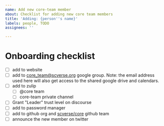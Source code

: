 ```yaml
---
name: Add new core-team member
about: Checklist for adding new core team members
title: 'Adding: {person''s name}'
labels: people, TODO
assignees: ''

---
```


# Onboarding checklist

- [ ] add to website
- [ ] add to core_team@scverse.org google group. Note: the email address used here will also get access to the shared google drive and calendars.
- [ ] add to zulip
    - [ ] @core team
    - [ ] core-team private channel
- [ ] Grant "Leader" trust level on discourse
- [ ] add to password manager
- [ ] add to github org and [scverse/core](https://github.com/orgs/scverse/teams/core) github team
- [ ] announce the new member on twitter
